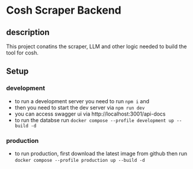 # Cosh Scraper Backend

## description

This project conatins the scraper, LLM and other logic needed to build the tool for cosh.

## Setup

### development

- to run a development server you need to run `npm i` and
- then you need to start the dev server via `npm run dev`
- you can access swagger ui via http://localhost:3001/api-docs
- to run the databse run `docker compose --profile development up --build -d`

### production

- to run production, first download the latest image from github then run `docker compose --profile production up --build -d`
